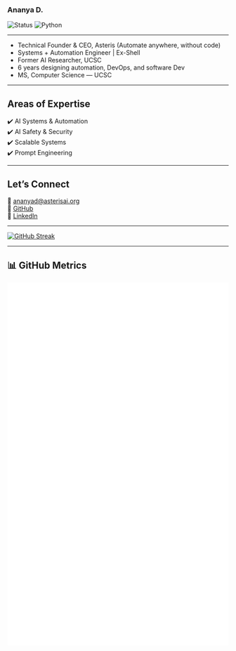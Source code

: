 ### Ananya D.

![Status](https://img.shields.io/badge/status-updating-A8D5BA?style=plastic&logo=github&logoColor=white&labelColor=4A4A4A)
![Python](https://img.shields.io/badge/python-3.12-CE93D8?style=plastic&logo=python&logoColor=white&labelColor=4A4A4A)

---

- Technical Founder & CEO, Asteris (Automate anywhere, without code)
- Systems + Automation Engineer | Ex-Shell  
- Former AI Researcher, UCSC  
- 6 years designing automation, DevOps, and software Dev  
- MS, Computer Science — UCSC

---

  ## Areas of Expertise  

  ✔️ AI Systems & Automation  
  ✔️ AI Safety & Security  
  ✔️ Scalable Systems  
  ✔️ Prompt Engineering

 
---

## Let’s Connect  

📧 [ananyad@asterisai.org](mailto:ananyad@asterisai.org)  
🔗 [GitHub](https://github.com/ananyadd)  
💼 [LinkedIn](https://www.linkedin.com/in/ananya-das-a3016059/)

---

[![GitHub Streak](https://streak-stats.demolab.com?user=ananyadd&theme=rose&hide_border=true&date_format=M%20j%5B%2C%20Y%5D)](https://github.com/ananyadd)

---

## 📊 GitHub Metrics

![Metrics](https://github.com/ananyadd/ananyadd/blob/main/github-metrics.svg)



